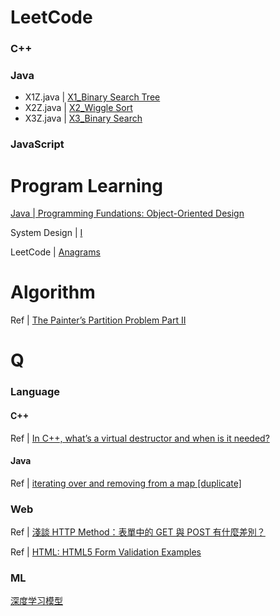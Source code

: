 # LeetCode

### C++

### Java
- X1Z.java | [X1_Binary Search Tree](http://zoeyeoz.github.io/2018/01/31/X1-Binary-Search-Tree/)
- X2Z.java | [X2_Wiggle Sort](http://zoeyeoz.github.io/2018/02/04/X2-Wiggle-Sort/)
- X3Z.java | [X3_Binary Search](http://zoeyeoz.github.io/2018/02/10/X3-Binary-Search/)

### JavaScript


# Program Learning
[Java | Programming Fundations: Object-Oriented Design](http://zoeyeoz.github.io/2018/02/05/Java-Programming-Fundations-Object-Oriented-Design/)

System Design | [I](http://zoeyeoz.github.io/2018/03/06/System-Design-I/)

LeetCode | [Anagrams](http://zoeyeoz.github.io/2018/03/11/LeetCode-Anagrams/)

# Algorithm
Ref | [The Painter’s Partition Problem Part II](https://articles.leetcode.com/the-painters-partition-problem-part-ii/)


# Q

### Language

#### C++
Ref | [In C++, what’s a virtual destructor and when is it needed?](http://www.programmerinterview.com/index.php/c-cplusplus/virtual-destructors/)

#### Java
Ref | [iterating over and removing from a map [duplicate]](https://stackoverflow.com/questions/1884889/iterating-over-and-removing-from-a-map)


### Web
Ref | [淺談 HTTP Method：表單中的 GET 與 POST 有什麼差別？](https://blog.toright.com/posts/1203/淺談-http-method：表單中的-get-與-post-有什麼差別？.html)

Ref | [HTML: HTML5 Form Validation Examples](http://www.the-art-of-web.com/html/html5-form-validation/)

### ML
[深度学习模型](https://www.zhihu.com/question/38679133)
